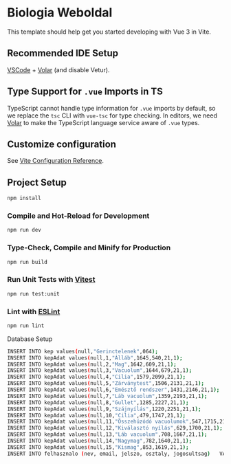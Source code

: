 # Biologia Weboldal

This template should help get you started developing with Vue 3 in Vite.

## Recommended IDE Setup

[VSCode](https://code.visualstudio.com/) + [Volar](https://marketplace.visualstudio.com/items?itemName=Vue.volar) (and disable Vetur).

## Type Support for `.vue` Imports in TS

TypeScript cannot handle type information for `.vue` imports by default, so we replace the `tsc` CLI with `vue-tsc` for type checking. In editors, we need [Volar](https://marketplace.visualstudio.com/items?itemName=Vue.volar) to make the TypeScript language service aware of `.vue` types.

## Customize configuration

See [Vite Configuration Reference](https://vite.dev/config/).

## Project Setup

```sh
npm install
```

### Compile and Hot-Reload for Development

```sh
npm run dev
```

### Type-Check, Compile and Minify for Production

```sh
npm run build
```

### Run Unit Tests with [Vitest](https://vitest.dev/)

```sh
npm run test:unit
```

### Lint with [ESLint](https://eslint.org/)

```sh
npm run lint
```
Database Setup
```sh
INSERT INTO kep values(null,"Gerinctelenek",064);
INSERT INTO kepAdat values(null,1,"Álláb",1645,540,21,1);
INSERT INTO kepAdat values(null,2,"Mag",1642,609,21,1);
INSERT INTO kepAdat values(null,3,"Vacuolum",1644,679,21,1);
INSERT INTO kepAdat values(null,4,"Cilia",1579,2099,21,1);
INSERT INTO kepAdat values(null,5,"Zárványtest",1506,2131,21,1);
INSERT INTO kepAdat values(null,6,"Emésztő rendszer",1431,2146,21,1);
INSERT INTO kepAdat values(null,7,"Láb vacuolum",1359,2193,21,1);
INSERT INTO kepAdat values(null,8,"Gullet",1285,2227,21,1);
INSERT INTO kepAdat values(null,9,"Szájnyílás",1220,2251,21,1);
INSERT INTO kepAdat values(null,10,"Cilia",479,1747,21,1);
INSERT INTO kepAdat values(null,11,"Összehúzódó vacuolumok",547,1715,21,1);
INSERT INTO kepAdat values(null,12,"Kiválasztó nyílás",629,1700,21,1);
INSERT INTO kepAdat values(null,13,"Láb vacuolum",708,1667,21,1);
INSERT INTO kepAdat values(null,14,"Nagymag",782,1640,21,1);
INSERT INTO kepAdat values(null,15,"Kismag",853,1619,21,1); 
INSERT INTO felhasznalo (nev, email, jelszo, osztaly, jogosultsag)   VALUES ('Kiss Péter', 'kiss.peter@gmail.com', '$2b$10$IU65XRxR7h1Ah9TiuD65pexc/MYhbo/0Neb.Tsz0.q8g7Tx2TpmGe', '10.A', 'tanulo'); 
```

